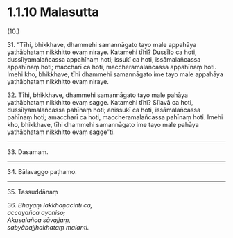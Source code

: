 # 1.1.10 Malasutta

(10.)

31\. “Tīhi, bhikkhave, dhammehi samannāgato tayo male appahāya yathābhataṃ nikkhitto evaṃ niraye. Katamehi tīhi? Dussīlo ca hoti, dussīlyamalañcassa appahīnaṃ hoti; issukī ca hoti, issāmalañcassa appahīnaṃ hoti; maccharī ca hoti, maccheramalañcassa appahīnaṃ hoti. Imehi kho, bhikkhave, tīhi dhammehi samannāgato ime tayo male appahāya yathābhataṃ nikkhitto evaṃ niraye.

32\. Tīhi, bhikkhave, dhammehi samannāgato tayo male pahāya yathābhataṃ nikkhitto evaṃ sagge. Katamehi tīhi? Sīlavā ca hoti, dussīlyamalañcassa pahīnaṃ hoti; anissukī ca hoti, issāmalañcassa pahīnaṃ hoti; amaccharī ca hoti, maccheramalañcassa pahīnaṃ hoti. Imehi kho, bhikkhave, tīhi dhammehi samannāgato ime tayo male pahāya yathābhataṃ nikkhitto evaṃ sagge”ti.

---

33\. Dasamaṃ.

---

34\. Bālavaggo paṭhamo.

---

35\. Tassuddānaṃ

36\. _Bhayaṃ lakkhaṇacintī ca,_  
_accayañca ayoniso;_  
_Akusalañca sāvajjaṃ,_  
_sabyābajjhakhataṃ malanti._
